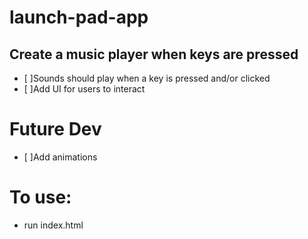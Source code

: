 # launch-pad-app

## Create a music player when keys are pressed
- [ ]Sounds should play when a key is pressed and/or clicked
- [ ]Add UI for users to interact


# Future Dev
- [ ]Add animations 

# To use:

- run index.html